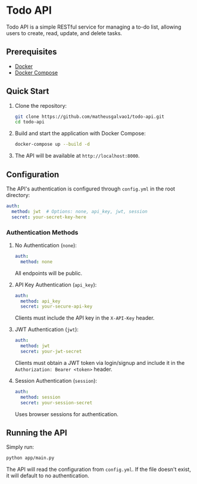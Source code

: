# Todo API

Todo API is a simple RESTful service for managing a to-do list, allowing users to create, read, update, and delete tasks.

## Prerequisites

- [Docker](https://www.docker.com/get-started)  
- [Docker Compose](https://docs.docker.com/compose/)

## Quick Start

1. Clone the repository:

   ```bash
   git clone https://github.com/matheusgalvao1/todo-api.git
   cd todo-api
   ```

2. Build and start the application with Docker Compose:

   ```bash
   docker-compose up --build -d
   ```

3. The API will be available at `http://localhost:8000`.

## Configuration

The API's authentication is configured through `config.yml` in the root directory:

```yaml
auth:
  method: jwt  # Options: none, api_key, jwt, session
  secret: your-secret-key-here
```

### Authentication Methods

1. No Authentication (`none`):
   ```yaml
   auth:
     method: none
   ```
   All endpoints will be public.

2. API Key Authentication (`api_key`):
   ```yaml
   auth:
     method: api_key
     secret: your-secure-api-key
   ```
   Clients must include the API key in the `X-API-Key` header.

3. JWT Authentication (`jwt`):
   ```yaml
   auth:
     method: jwt
     secret: your-jwt-secret
   ```
   Clients must obtain a JWT token via login/signup and include it in the `Authorization: Bearer <token>` header.

4. Session Authentication (`session`):
   ```yaml
   auth:
     method: session
     secret: your-session-secret
   ```
   Uses browser sessions for authentication.

## Running the API

Simply run:
```bash
python app/main.py
```

The API will read the configuration from `config.yml`. If the file doesn't exist, it will default to no authentication.
